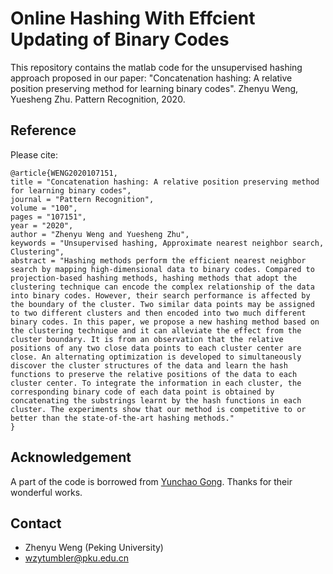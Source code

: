 
# Online Hashing With Effcient Updating of Binary Codes
This repository contains the matlab code for the unsupervised hashing approach proposed in our paper:
"Concatenation hashing: A relative position preserving method for learning binary codes". Zhenyu Weng, Yuesheng Zhu. Pattern Recognition, 2020.



## Reference ##
Please cite:
```
@article{WENG2020107151,
title = "Concatenation hashing: A relative position preserving method for learning binary codes",
journal = "Pattern Recognition",
volume = "100",
pages = "107151",
year = "2020",
author = "Zhenyu Weng and Yuesheng Zhu",
keywords = "Unsupervised hashing, Approximate nearest neighbor search, Clustering",
abstract = "Hashing methods perform the efficient nearest neighbor search by mapping high-dimensional data to binary codes. Compared to projection-based hashing methods, hashing methods that adopt the clustering technique can encode the complex relationship of the data into binary codes. However, their search performance is affected by the boundary of the cluster. Two similar data points may be assigned to two different clusters and then encoded into two much different binary codes. In this paper, we propose a new hashing method based on the clustering technique and it can alleviate the effect from the cluster boundary. It is from an observation that the relative positions of any two close data points to each cluster center are close. An alternating optimization is developed to simultaneously discover the cluster structures of the data and learn the hash functions to preserve the relative positions of the data to each cluster center. To integrate the information in each cluster, the corresponding binary code of each data point is obtained by concatenating the substrings learnt by the hash functions in each cluster. The experiments show that our method is competitive to or better than the state-of-the-art hashing methods."
}
```

## Acknowledgement ##
A part of the code is borrowed from [Yunchao Gong](http://www.unc.edu/~yunchao/code/smallcode.zip). Thanks for their wonderful works.

## Contact ##
- Zhenyu Weng (Peking University)
- wzytumbler@pku.edu.cn


